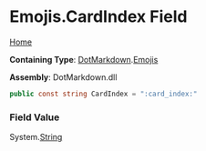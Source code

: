 # Emojis\.CardIndex Field

[Home](../../../README.md)

**Containing Type**: [DotMarkdown](../../README.md)\.[Emojis](../README.md)

**Assembly**: DotMarkdown\.dll

```csharp
public const string CardIndex = ":card_index:"
```

### Field Value

System\.[String](https://docs.microsoft.com/en-us/dotnet/api/system.string)